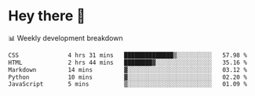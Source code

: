 # Hey there 👋

📊 Weekly development breakdown
<!--START_SECTION:waka-->

```txt
CSS              4 hrs 31 mins   ██████████████▒░░░░░░░░░░   57.98 %
HTML             2 hrs 44 mins   ████████▓░░░░░░░░░░░░░░░░   35.16 %
Markdown         14 mins         ▓░░░░░░░░░░░░░░░░░░░░░░░░   03.12 %
Python           10 mins         ▓░░░░░░░░░░░░░░░░░░░░░░░░   02.20 %
JavaScript       5 mins          ▒░░░░░░░░░░░░░░░░░░░░░░░░   01.09 %
```

<!--END_SECTION:waka-->
